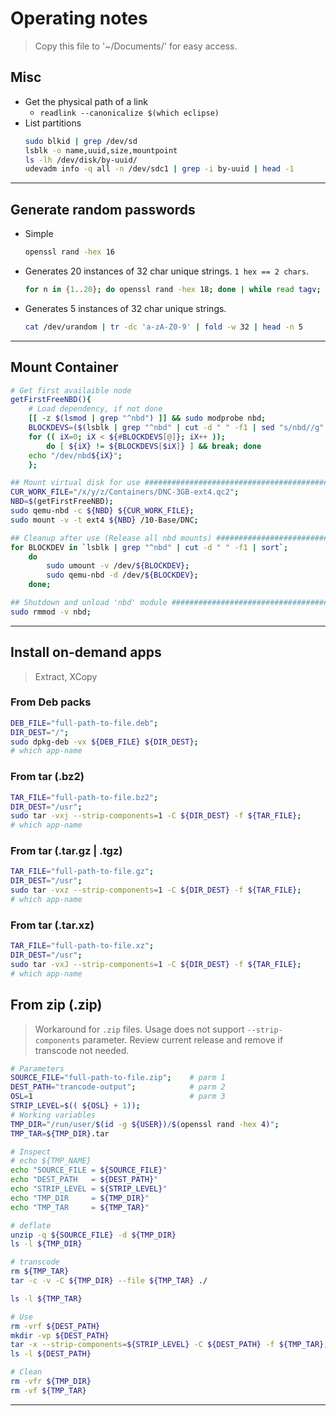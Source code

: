 # Operating notes

> Copy this file to '~/Documents/' for easy access.

## Misc
- Get the physical path of a link
    - `readlink --canonicalize $(which eclipse)`
- List partitions
    ```sh
    sudo blkid | grep /dev/sd
    lsblk -o name,uuid,size,mountpoint
    ls -lh /dev/disk/by-uuid/
    udevadm info -q all -n /dev/sdc1 | grep -i by-uuid | head -1
    ```

---
## Generate random passwords
- Simple
  ```sh
  openssl rand -hex 16
  ```
- Generates 20 instances of 32 char unique strings. `1 hex == 2 chars`.
  ```sh
  for n in {1..20}; do openssl rand -hex 18; done | while read tagv; do echo "${tagv}"; done | uniq;
  ```
- Generates 5 instances of 32 char unique strings.
  ```sh
  cat /dev/urandom | tr -dc 'a-zA-Z0-9' | fold -w 32 | head -n 5
  ```

---
## Mount Container
```sh
# Get first availaible node
getFirstFreeNBD(){
    # Load dependency, if not done
    [[ -z $(lsmod | grep "^nbd") ]] && sudo modprobe nbd;
    BLOCKDEVS=($(lsblk | grep "^nbd" | cut -d " " -f1 | sed "s/nbd//g" | sort));
    for (( iX=0; iX < ${#BLOCKDEVS[@]}; iX++ ));
        do [ ${iX} != ${BLOCKDEVS[$iX]} ] && break; done
    echo "/dev/nbd${iX}";
    };

## Mount virtual disk for use #########################################
CUR_WORK_FILE="/x/y/z/Containers/DNC-3GB-ext4.qc2";
NBD=$(getFirstFreeNBD);
sudo qemu-nbd -c ${NBD} ${CUR_WORK_FILE};
sudo mount -v -t ext4 ${NBD} /10-Base/DNC;

## Cleanup after use (Release all nbd mounts) #########################
for BLOCKDEV in `lsblk | grep "^nbd" | cut -d " " -f1 | sort`;
    do
        sudo umount -v /dev/${BLOCKDEV};
        sudo qemu-nbd -d /dev/${BLOCKDEV};
    done;

## Shutdown and unload 'nbd' module ###################################
sudo rmmod -v nbd;
```

---
## Install on-demand apps
> Extract, XCopy

### From Deb packs
```sh
DEB_FILE="full-path-to-file.deb";
DIR_DEST="/";
sudo dpkg-deb -vx ${DEB_FILE} ${DIR_DEST};
# which app-name
```

### From tar (.bz2)
```sh
TAR_FILE="full-path-to-file.bz2";
DIR_DEST="/usr";
sudo tar -vxj --strip-components=1 -C ${DIR_DEST} -f ${TAR_FILE};
# which app-name
```

### From tar (.tar.gz | .tgz)
```sh
TAR_FILE="full-path-to-file.gz";
DIR_DEST="/usr";
sudo tar -vxz --strip-components=1 -C ${DIR_DEST} -f ${TAR_FILE};
# which app-name
```

### From tar (.tar.xz)
```sh
TAR_FILE="full-path-to-file.xz";
DIR_DEST="/usr";
sudo tar -vxJ --strip-components=1 -C ${DIR_DEST} -f ${TAR_FILE};
# which app-name
```

## From zip (.zip)
> Workaround for `.zip` files. Usage does not support `--strip-components` parameter.
> Review current release and remove if transcode not needed.

```sh
# Parameters
SOURCE_FILE="full-path-to-file.zip";	# parm 1
DEST_PATH="trancode-output";	        # parm 2
OSL=1	                                # parm 3
STRIP_LEVEL=$(( ${OSL} + 1));
# Working variables
TMP_DIR="/run/user/$(id -g ${USER})/$(openssl rand -hex 4)";
TMP_TAR=${TMP_DIR}.tar

# Inspect
# echo ${TMP_NAME}
echo "SOURCE_FILE = ${SOURCE_FILE}"
echo "DEST_PATH   = ${DEST_PATH}"
echo "STRIP_LEVEL = ${STRIP_LEVEL}"
echo "TMP_DIR     = ${TMP_DIR}"
echo "TMP_TAR     = ${TMP_TAR}"

# deflate
unzip -q ${SOURCE_FILE} -d ${TMP_DIR}
ls -l ${TMP_DIR}

# transcode
rm ${TMP_TAR}
tar -c -v -C ${TMP_DIR} --file ${TMP_TAR} ./

ls -l ${TMP_TAR}

# Use
rm -vrf ${DEST_PATH}
mkdir -vp ${DEST_PATH}
tar -x --strip-components=${STRIP_LEVEL} -C ${DEST_PATH} -f ${TMP_TAR};
ls -l ${DEST_PATH}

# Clean
rm -vfr ${TMP_DIR}
rm -vf ${TMP_TAR}

```

---
